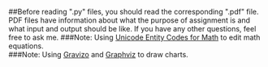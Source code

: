 ##Before reading ".py" files, you should read the corresponding ".pdf" file. PDF files have information about what the purpose of assignment is and what input and output should be like. If you have any other questions, feel free to ask me. 
###Note: Using [Unicode Entity Codes for Math](http://symbolcodes.tlt.psu.edu/bylanguage/mathchart.html) to edit math equations.<br>
###Note: Using [Gravizo](http://g.gravizo.com/#howto) and [Graphviz](http://www.graphviz.org/Gallery.php) to draw charts.<br>
